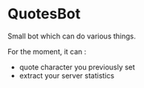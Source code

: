 # QuotesBot

Small bot which can do various things.

For the moment, it can :
 - quote character you previously set
 - extract your server statistics
